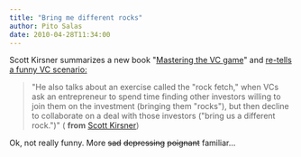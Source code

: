 ```yaml
---
title: "Bring me different rocks"
author: Pito Salas
date: 2010-04-28T11:34:00
---
```




Scott Kirsner summarizes a new book "[Mastering the VC
game](<http://www.jeffbussgang.com/>)" and [re-tells a funny VC
scenario:](<http://www.boston.com/business/technology/innoeco/2010/04/new_book_discloses_the_two_phr.html>)

> "He also talks about an exercise called the "rock fetch," when VCs ask an
> entrepreneur to spend time finding other investors willing to join them on
> the investment (bringing them "rocks"), but then decline to collaborate on a
> deal with those investors ("bring us a different rock.")" ( **from** [Scott
> Kirsner](<http://www.boston.com/business/technology/innoeco/2010/04/new_book_discloses_the_two_phr.html>))

Ok, not really funny. More ~~sad~~ ~~depressing~~ ~~poignant~~ familiar…


